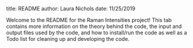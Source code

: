 title: README
author: Laura Nichols
date: 11/25/2019

Welcome to the README for the Raman Intensities project! This tab contains more information
on the theory behind the code, the input and output files used by the code, and how to install/run
the code as well as a Todo list for cleaning up and developing the code.
